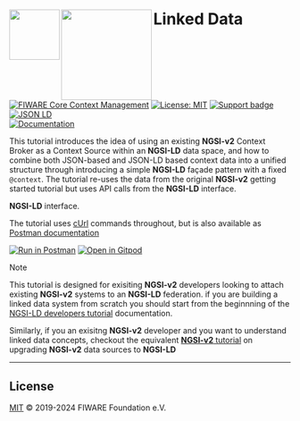 # Linked Data[<img src="https://img.shields.io/badge/NGSI-LD-d6604d.svg" width="90"  align="left" />](https://www.etsi.org/deliver/etsi_gs/CIM/001_099/009/01.08.01_60/gs_cim009v010801p.pdf)[<img src="https://fiware.github.io/tutorials.Getting-Started/img/Fiware.png" align="left" width="162">](https://www.fiware.org/)<br/>

[![FIWARE Core Context Management](https://nexus.lab.fiware.org/repository/raw/public/badges/chapters/core.svg)](https://github.com/FIWARE/catalogue/blob/master/core/README.md)
[![License: MIT](https://img.shields.io/github/license/FIWARE/tutorials.Linked-Data.svg)](https://opensource.org/licenses/MIT)
[![Support badge](https://img.shields.io/badge/tag-fiware-orange.svg?logo=stackoverflow)](https://stackoverflow.com/questions/tagged/fiware)
[![JSON LD](https://img.shields.io/badge/JSON--LD-1.1-f06f38.svg)](https://w3c.github.io/json-ld-syntax/) <br/>
[![Documentation](https://img.shields.io/readthedocs/ngsi-ld-tutorials.svg)](https://ngsi-ld-tutorials.rtfd.io)


This tutorial introduces the idea of using an existing **NGSI-v2** Context Broker as a Context Source within an **NGSI-LD** data space, and how to combine both JSON-based
and JSON-LD based context data into a unified structure through introducing a simple
**NGSI-LD** façade pattern with a fixed `@context`. The tutorial re-uses the data from
the  original **NGSI-v2** getting started tutorial but uses API calls from the
**NGSI-LD** interface.

**NGSI-LD** interface.

The tutorial uses [cUrl](https://ec.haxx.se/) commands throughout, but is also available as
[Postman documentation](https://fiware.github.io/tutorials.Linked-Data/)

[![Run in Postman](https://run.pstmn.io/button.svg)](https://app.getpostman.com/run-collection/125db8d3a1ea3dab8e3f)
[![Open in Gitpod](https://gitpod.io/button/open-in-gitpod.svg)](https://gitpod.io/#https://github.com/FIWARE/tutorials.Linked-Data/tree/NGSI-LD)


> [!NOTE]
>  This tutorial is designed for exisiting **NGSI-v2** developers looking to attach existing
>  **NGSI-v2** systems to an **NGSI-LD** federation.
>  if you are building a linked data system from scratch you should start from the beginnning
>   of the [NGSI-LD developers tutorial](https://ngsi-ld-tutorials.readthedocs.io/) documentation.
>
> Similarly, if you an exisitng **NGSI-v2** developer and you want to understand linked
> data concepts, checkout the equivalent [**NGSI-v2** tutorial](https://github.com/FIWARE/tutorials.Linked-Data/tree/NGSI-v2) on upgrading **NGSI-v2** data sources to **NGSI-LD**

---

## License

[MIT](LICENSE) © 2019-2024 FIWARE Foundation e.V.
